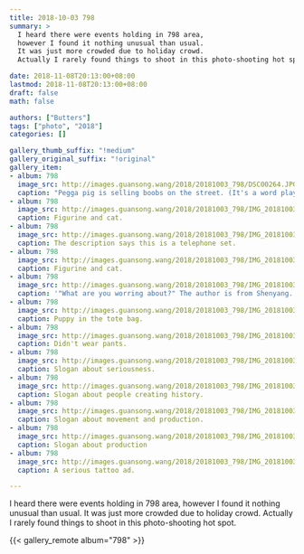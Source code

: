```yaml
---
title: 2018-10-03 798
summary: >
  I heard there were events holding in 798 area,
  however I found it nothing unusual than usual.
  It was just more crowded due to holiday crowd.
  Actually I rarely found things to shoot in this photo-shooting hot spot.

date: 2018-11-08T20:13:00+08:00
lastmod: 2018-11-08T20:13:00+08:00
draft: false
math: false

authors: ["Butters"]
tags: ["photo", "2018"]
categories: []

gallery_thumb_suffix: "!medium"
gallery_original_suffix: "!original"
gallery_item:
- album: 798
  image_src: http://images.guansong.wang/2018/20181003_798/DSC00264.JPG
  caption: "Pegga pig is selling boobs on the street. (It's a word play: it should read selling milk tea, while shrinking the tea character skews the meaning.)"
- album: 798
  image_src: http://images.guansong.wang/2018/20181003_798/IMG_20181003_150135.jpg
  caption: Figurine and cat.
- album: 798
  image_src: http://images.guansong.wang/2018/20181003_798/IMG_20181003_150025.jpg
  caption: The description says this is a telephone set.
- album: 798
  image_src: http://images.guansong.wang/2018/20181003_798/IMG_20181003_150234.jpg
  caption: Figurine and cat.
- album: 798
  image_src: http://images.guansong.wang/2018/20181003_798/IMG_20181003_151607.jpg
  caption: '"What are you worring about?" The author is from Shenyang. The title is likely a word play.'
- album: 798
  image_src: http://images.guansong.wang/2018/20181003_798/IMG_20181003_155917.jpg
  caption: Puppy in the tote bag.
- album: 798
  image_src: http://images.guansong.wang/2018/20181003_798/IMG_20181003_151123.jpg
  caption: Didn't wear pants.
- album: 798
  image_src: http://images.guansong.wang/2018/20181003_798/IMG_20181003_155812.jpg
  caption: Slogan about seriousness.
- album: 798
  image_src: http://images.guansong.wang/2018/20181003_798/IMG_20181003_155818.jpg
  caption: Slogan about people creating history.
- album: 798
  image_src: http://images.guansong.wang/2018/20181003_798/IMG_20181003_155901.jpg
  caption: Slogan about movement and production.
- album: 798
  image_src: http://images.guansong.wang/2018/20181003_798/IMG_20181003_160002.jpg
  caption: Slogan about production
- album: 798
  image_src: http://images.guansong.wang/2018/20181003_798/IMG_20181003_160714.jpg
  caption: A serious tattoo ad.

---
```


I heard there were events holding in 798 area,
however I found it nothing unusual than usual.
It was just more crowded due to holiday crowd.
Actually I rarely found things to shoot in this photo-shooting hot spot.

{{< gallery_remote album="798" >}}